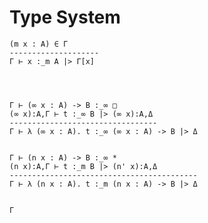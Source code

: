 # Type System


    (m x : A) ∈ Γ
    --------------------
    Γ ⊢ x :_m A |> Γ[x]




    Γ ⊢ (∞ x : A) -> B :_∞ □
    (∞ x):A,Γ ⊢ t :_∞ B |> (∞ x):A,Δ
    ---------------------------------
    Γ ⊢ λ (∞ x : A). t :_∞ (∞ x : A) -> B |> Δ


    Γ ⊢ (n x : A) -> B :_∞ *
    (n x):A,Γ ⊢ t :_m B |> (n' x):A,Δ
    ------------------------------------------
    Γ ⊢ λ (n x : A). t :_m (n x : A) -> B |> Δ


    Γ 